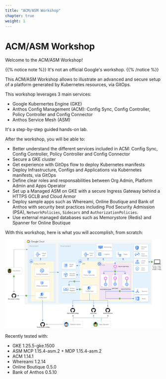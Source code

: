 ```yaml
---
title: "ACM/ASM Workshop"
chapter: true
weight: 1
---
```

# ACM/ASM Workshop

Welcome to the ACM/ASM Workshop!

{{% notice note %}}
It's not an official Google's workshop.
{{% /notice %}}

This ACM/ASM Workshop allows to illustrate an advanced and secure setup of a platform generated by Kubernetes resources, via GitOps.

This workshop leverages 3 main services:
- Google Kubernertes Engine (GKE)
- Anthos Config Management (ACM): Config Sync, Config Controller, Policy Controller and Config Connector
- Anthos Service Mesh (ASM)

It's a step-by-step guided hands-on lab.

After the workshop, you will be able to:
- Better understand the different services included in ACM: Config Sync, Config Controller, Policy Controller and Config Connector
- Secure a GKE cluster
- Get experience with GitOps flow to deploy Kubernetes manifests
- Deploy Infrastructure, Configs and Applications via Kubernetes manifests, via GitOps
- Define clear roles and responsabilities between Org Admin, Platform Admin and Apps Operator
- Set up a Managed ASM on GKE with a secure Ingress Gateway behind a HTTPS GCLB and Cloud Armor
- Deploy sample apps such as Whereami, Online Boutique and Bank of Anthos with security best practices including Pod Security Admission (PSA), `NetworkPolicies`, `Sidecars` and `AuthorizationPolicies`.
- Use external managed databases such as Memorystore (Redis) and Spanner for Online Boutique

With this workshop, here is what you will accomplish, from scratch:

![Workshop Architecture diagram](/images/architecture.png)

Recently tested with:
- GKE 1.25.5-gke.1500
- ASM MCP 1.15.4-asm.2 + MDP 1.15.4-asm.2
- ACM 1.14.1
- Whereami 1.2.14
- Online Boutique 0.5.0
- Bank of Anthos 0.5.10